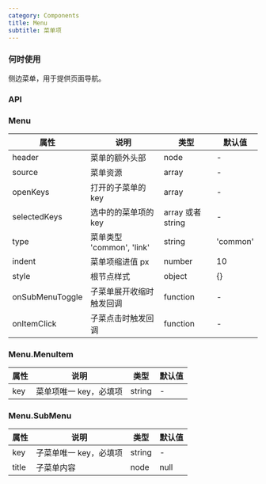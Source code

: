```yaml
---
category: Components
title: Menu
subtitle: 菜单项
---
```


### 何时使用

侧边菜单，用于提供页面导航。

### API

### Menu

| 属性            | 说明                      | 类型     | 默认值   |
| --------------- | ------------------------- | -------- | -------- |
| header          | 菜单的额外头部            | node     | -        |
| source          | 菜单资源                  | array    | -        |
| openKeys         | 打开的子菜单的 key        | array    | -        |
| selectedKeys    | 选中的的菜单项的 key      | array 或者 string    | -        |
| type            | 菜单类型 'common', 'link' | string   | 'common' |
| indent          | 菜单项缩进值 px           | number   | 10       |
| style           | 根节点样式                | object   | {}       |
| onSubMenuToggle | 子菜单展开收缩时触发回调  | function | -        |
| onItemClick     | 子菜点击时触发回调        | function | -        |

### Menu.MenuItem

| 属性 | 说明                   | 类型   | 默认值 |
| ---- | ---------------------- | ------ | ------ |
| key  | 菜单项唯一 key，必填项 | string | -      |

### Menu.SubMenu

| 属性  | 说明                   | 类型   | 默认值 |
| ----- | ---------------------- | ------ | ------ |
| key   | 子菜单唯一 key，必填项 | string | -      |
| title | 子菜单内容             | node   | null   |
